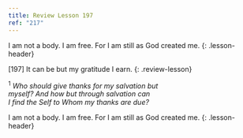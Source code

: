 ```yaml
---
title: Review Lesson 197
ref: "217"
---
```


I am not a body. I am free. For I am still as God created me.
{: .lesson-header}

\[197\] It can be but my gratitude I earn.
{: .review-lesson}

<sup>1</sup> *Who should give thanks for my salvation but<br/> myself?
And how but through salvation can<br/> I find the Self to Whom my thanks
are due?*

I am not a body. I am free. For I am still as God created me.
{: .lesson-header}

